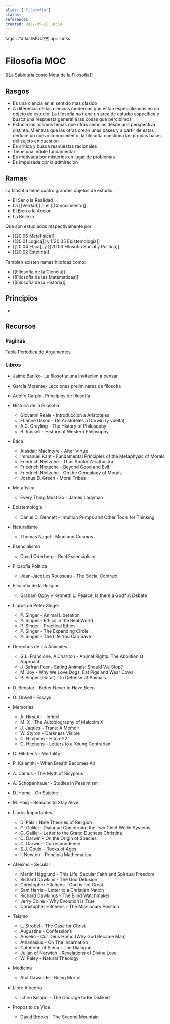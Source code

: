 ```yaml
---
alias: ["Filosofia"]
status:
references:
created: 2022-05-28 18:58
---
```

tags:: #atlas/MOC🗺 
up:: 
Links:
# Filosofia MOC
[[La Sabiduria como Meta de la Filosofia]]

## Rasgos
- Es una ciencia en el sentido mas clasico
- A diferencia de las ciencias modernas que estan especializadas en un objeto de estudio. La filosofia no tiene un area de estudio especifica y busca una respuesta general a las cosas que percibimos
- Estudia los mismos temas que otras ciencias desde una perspectiva distinta. Mientras que las otras crean unas bases y a partir de estas deduce un nuevo conocimiento, la filosofia cuestiona las propias bases del sujeto en cuestion
- Es critica y busca respuestas racionales
- Tiene una indole fundamental
- Es motivada por misterios en lugar de problemas
- Es impulsada por la admiracion

## Ramas
La filosofia tiene cuatro grandes objetos de estudio:
- El Ser o la Realidad
- La [[Verdad]] o el [[Conocimiento]]
- El Bien o la Accion
- La Belleza

Que son estudiados respectivamente por:
- [[20.06 Metafisica]]
- [[20.01 Logica]] y [[20.05 Epistemologia]]
- [[20.04 Etica]] y [[20.03 Filosofia Social y Politica]]
- [[20.02 Estetica]]

Tambien existen ramas hibridas como:
- [[Filosofia de la Ciencia]]
- [[Filosofia de las Matematicas]]
- [[Filosofia de la Historia]]

## Principios
- 
## Recursos
### Paginas
[Tabla Periodica de Argumentos](https://periodic-table-of-arguments.org/)
### Libros
- Jaime Barilko- La filosofía: una invitación a pensar
- García Morente- Lecciones preliminares de filosofía
- Adolfo Carpio- Principios de filosofía

- Historia de la Filosofia
	- Giovanni Reale - Introduccion a Aristoteles
	- Etienne Gilson - De Aristoteles a Darwin (y vuelta)
	-  A.C. Grayling - The History of Philosophy
	- B. Russell - History of Western Philosophy

- Ética
	- Alasdair MacIntyre - After Virtue
	- Immanuel Kant - Fundamental Principles of the Metaphysic of Morals
	- Friedrich Nietzche - Thus Spoke Zarathustra
	- Friedrich Nietzche - Beyond Good and Evil
	- Friedrich Nietzche - On the Genealogy of Morals
	- Joshua D. Green - Moral Tribes

- Metafísica
	- Every Thing Must Go - James Ladyman

- Epistemología
	- Daniel C. Dennett - Intuition Pumps and Other Tools for Thinking

- Naturalismo
	- Thomas Nagel - Mind and Cosmos

- Esencialismo
	- David Oderberg - Real Essencialism

- Filosofía Política
	- Jean-Jacques Rousseau - The Social Contract

- Filosofia de la Religion
	- Graham Oppy y Kenneth L. Pearce, Is there a God? A Debate

- Libros de Peter Singer
	- P. Singer - Animal Liberation
	- P. Singer - Ethics in the Real World
	- P. Singer - Practical Ethics
	- P. Singer - The Expanding Circle
	- P. Singer - The Life You Can Save		

- Derechos de los Animales
	- G.L. Francione, A.Charlton - Animal Rights: The Abolitionist Approach
	- J. Safran Foer - Eating Animals: Should We Stop?
	- M. Joy - Why We Love Dogs, Eat Pigs and Wear Cows
	- P. Singer (editor) - In Defense of Animals

-  D. Benatar - Better Never to Have Been
- G. Orwell - Essays

- Memorias
	- A. Hirsi Ali - Infidel
	- M. X - The Autobiography of Malcolm X
	- J. Jaques - Trans: A Memoir
	- W. Styron - Darkness Visible
	- C. Hitchens - Hitch-22
	- C. Hitchens - Letters to a Young Contrarian

- C. Hitchens - Mortality
- P. Kalanithi - When Breath Becomes Air
- A. Camus - The Myth of Sisyphus
- A. Schopenhauer - Studies in Pessimism
- D. Hume - On Suicide
- M. Haig - Reasons to Stay Alive

- Libros Importantes
	-  D. Pals - Nine Theories of Religion
	- G. Galilei - Dialogue Concerning the Two Chief World Systems
	- G. Galilei - Letter to the Grand Duchess Christina
	- C. Darwin - On the Origin of Species
	- C. Darwin - Correspondence
	- S.J. Gould - Rocks of Ages
	- I. Newton - Principia Mathematica

- Ateismo - Secular
	- Martin Hägglund - This Life: Secular Faith and Spiritual Freedom
	- Richard Dawkins - The God Delusion
	- Christopher Hitchens - God is not Great
	- Sam Harris - Letter to a Christian Nation
	- Richard Dawkings - The Blind Watchmaker
	- Jerry Coine - Why Evolution is True
	- Christopher Hitchens - The Missionary Position

- Teismo
	- L. Strobel - The Case for Christ
	- Augustine - Confessions
	- Anselm - Cur Deus Homo (Why God Became Man)
	- Athanasius - On The Incarnation
	- Catherine of Siena - The Dialogue
	- Julian of Norwich - Revelations of Divine Love
	- W. Paley - Natural Theology

- Medicina
	- Atul Gawande - Being Mortal

- Libre Albedrío
	- Ichiro Kishimi - The Courage to Be Disliked

- Proposito de Vida
	- David Brooks - The Second Mountain